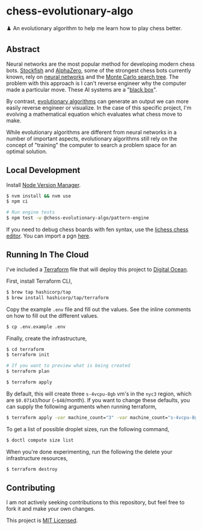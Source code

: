 # chess-evolutionary-algo

♟️ An evolutionary algorithm to help me learn how to play chess better.

## Abstract

Neural networks are the most popular method for developing modern chess bots. [Stockfish](<https://en.wikipedia.org/wiki/Stockfish_(chess)>) and [AlphaZero](https://en.wikipedia.org/wiki/AlphaZero), some of the strongest chess bots currently known, rely on [neural networks](https://en.wikipedia.org/wiki/Neural_network) and the [Monte Carlo search tree](https://en.wikipedia.org/wiki/Monte_Carlo_tree_search). The problem with this approach is I can't reverse engineer why the computer made a particular move. These AI systems are a "[black box](https://umdearborn.edu/news/ais-mysterious-black-box-problem-explained)".

By contrast, [evolutionary algorithms](https://en.wikipedia.org/wiki/Evolutionary_algorithm) can generate an output we can more easily reverse engineer or visualize. In the case of this specific project, I'm evolving a mathematical equation which evaluates what chess move to make.

While evolutionary algorithms are different from neural networks in a number of important aspects, evolutionary algorithms still rely on the concept of "training" the computer to search a problem space for an optimal solution.

## Local Development

Install [Node Version Manager](https://github.com/nvm-sh/nvm).

```sh
$ nvm install && nvm use
$ npm ci

# Run engine tests
$ npm test -w @chess-evolutionary-algo/pattern-engine
```

If you need to debug chess boards with fen syntax, use the [lichess chess editor](https://lichess.org/editor/). You can import a pgn [here](https://lichess.org/paste).

## Running In The Cloud

I've included a [Terraform](https://developer.hashicorp.com/terraform/intro) file that will deploy this project to [Digital Ocean](https://www.digitalocean.com/).

First, install Terraform CLI,

```sh
$ brew tap hashicorp/tap
$ brew install hashicorp/tap/terraform
```

Copy the example `.env` file and fill out the values. See the inline comments on how to fill out the different values.

```sh
$ cp .env.example .env
```

Finally, create the infrastructure,

```sh
$ cd terraform
$ terraform init

# If you want to preview what is being created
$ terraform plan

$ terraform apply
```

By default, this will create three `s-4vcpu-8gb` vm's in the `nyc3` region, which are `$0.07143`/hour (`~$48`/month). If you want to change these defaults, you can supply the following arguments when running terraform,

```sh
$ terraform apply -var machine_count="3" -var machine_count="s-4vcpu-8gb"
```

To get a list of possible droplet sizes, run the following command,

```sh
$ doctl compute size list
```

When you're done experimenting, run the following the delete your infrastructure resources,

```sh
$ terraform destroy
```

## Contributing

I am not actively seeking contributions to this repository, but feel free to fork it and make your own changes.

This project is [MIT Licensed](./LICENSE).
